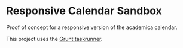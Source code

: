 # Responsive Calendar Sandbox

Proof of concept for a responsive version of the academica calendar.

This project uses the [Grunt taskrunner](https://gruntjs.com/).